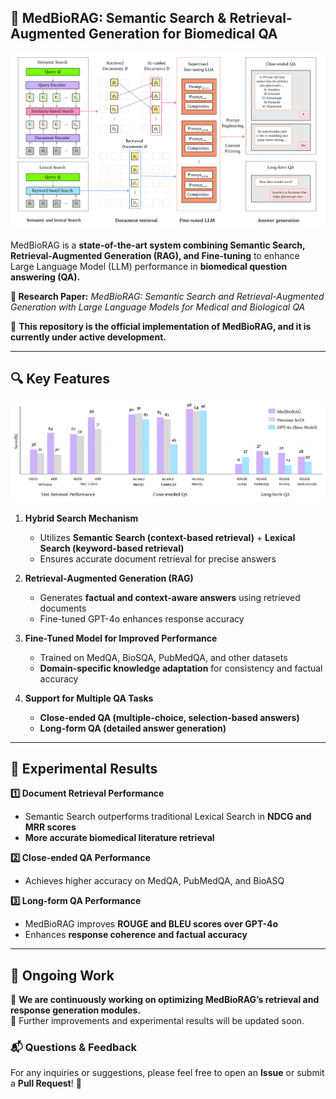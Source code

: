 ## **📌 MedBioRAG: Semantic Search & Retrieval-Augmented Generation for Biomedical QA**  

![Overview](figures/overview.png)  

MedBioRAG is a **state-of-the-art system combining Semantic Search, Retrieval-Augmented Generation (RAG), and Fine-tuning** to enhance Large Language Model (LLM) performance in **biomedical question answering (QA).**  

**🔬 Research Paper:** *MedBioRAG: Semantic Search and Retrieval-Augmented Generation with Large Language Models for Medical and Biological QA*  

🚀 **This repository is the official implementation of MedBioRAG, and it is currently under active development.**  

---  

## **🔍 Key Features**  
![Task-Wise Performance](figures/task-wise-performance.png)  

1. **Hybrid Search Mechanism**  
   - Utilizes **Semantic Search (context-based retrieval)** + **Lexical Search (keyword-based retrieval)**  
   - Ensures accurate document retrieval for precise answers  

2. **Retrieval-Augmented Generation (RAG)**  
   - Generates **factual and context-aware answers** using retrieved documents  
   - Fine-tuned GPT-4o enhances response accuracy  

3. **Fine-Tuned Model for Improved Performance**  
   - Trained on MedQA, BioSQA, PubMedQA, and other datasets  
   - **Domain-specific knowledge adaptation** for consistency and factual accuracy  

4. **Support for Multiple QA Tasks**  
   - **Close-ended QA (multiple-choice, selection-based answers)**  
   - **Long-form QA (detailed answer generation)**  


---  


## **🧪 Experimental Results**  

**1️⃣ Document Retrieval Performance**  
- Semantic Search outperforms traditional Lexical Search in **NDCG and MRR scores**  
- **More accurate biomedical literature retrieval**  

**2️⃣ Close-ended QA Performance**  
- Achieves higher accuracy on MedQA, PubMedQA, and BioASQ  

**3️⃣ Long-form QA Performance**  
- MedBioRAG improves **ROUGE and BLEU scores over GPT-4o**  
- Enhances **response coherence and factual accuracy**  



---  

## **📢 Ongoing Work**  

🔄 **We are continuously working on optimizing MedBioRAG’s retrieval and response generation modules.**  
📌 Further improvements and experimental results will be updated soon.  

### **📬 Questions & Feedback**  
For any inquiries or suggestions, please feel free to open an **Issue** or submit a **Pull Request**! 🚀
